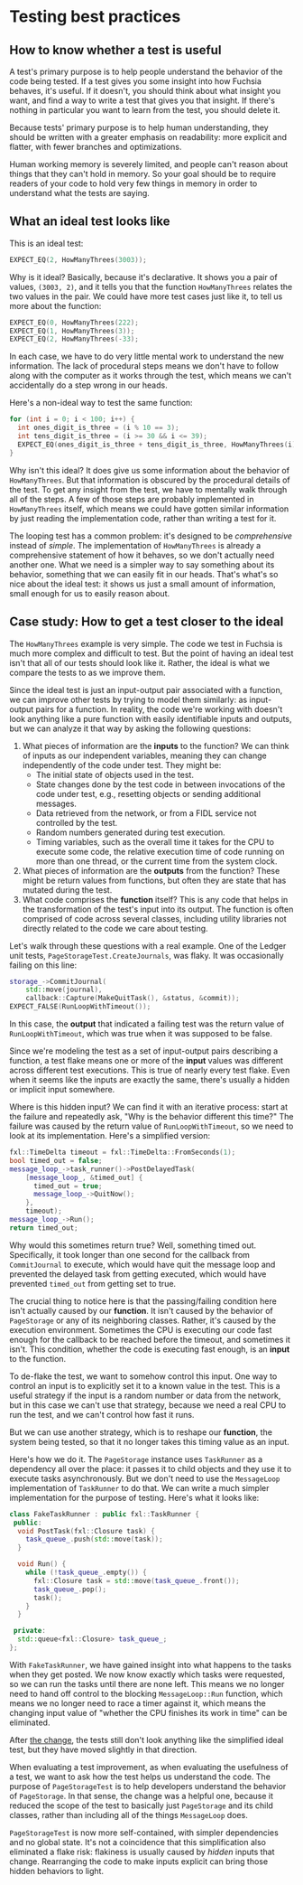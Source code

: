 # Testing best practices

## How to know whether a test is useful

A test's primary purpose is to help people understand the behavior of the code
being tested. If a test gives you some insight into how Fuchsia behaves, it's
useful. If it doesn't, you should think about what insight you want, and find a
way to write a test that gives you that insight. If there's nothing in
particular you want to learn from the test, you should delete it.

Because tests' primary purpose is to help human understanding, they should be
written with a greater emphasis on readability: more explicit and flatter, with
fewer branches and optimizations.

Human working memory is severely limited, and people can't reason about things
that they can't hold in memory. So your goal should be to require readers of
your code to hold very few things in memory in order to understand what the
tests are saying.

## What an ideal test looks like

This is an ideal test:

```cpp
EXPECT_EQ(2, HowManyThrees(3003));
```

Why is it ideal? Basically, because it's declarative. It shows you a pair of
values, `(3003, 2)`, and it tells you that the function `HowManyThrees` relates
the two values in the pair. We could have more test cases just like it, to tell
us more about the function:

```cpp
EXPECT_EQ(0, HowManyThrees(222);
EXPECT_EQ(1, HowManyThrees(3));
EXPECT_EQ(2, HowManyThrees(-33);
```

In each case, we have to do very little mental work to understand the new
information. The lack of procedural steps means we don't have to follow along
with the computer as it works through the test, which means we can't
accidentally do a step wrong in our heads.

Here's a non-ideal way to test the same function:

```cpp
for (int i = 0; i < 100; i++) {
  int ones_digit_is_three = (i % 10 == 3);
  int tens_digit_is_three = (i >= 30 && i <= 39);
  EXPECT_EQ(ones_digit_is_three + tens_digit_is_three, HowManyThrees(i));
}
```

Why isn't this ideal? It does give us some information about the behavior of
`HowManyThrees`. But that information is obscured by the procedural details of
the test. To get any insight from the test, we have to mentally walk through
all of the steps. A few of those steps are probably implemented in
`HowManyThrees` itself, which means we could have gotten similar information by
just reading the implementation code, rather than writing a test for it.

The looping test has a common problem: it's designed to be _comprehensive_
instead of _simple_. The implementation of `HowManyThrees` is already a
comprehensive statement of how it behaves, so we don't actually need another
one. What we need is a simpler way to say something about its behavior,
something that we can easily fit in our heads. That's what's so nice about the
ideal test: it shows us just a small amount of information, small enough for us
to easily reason about.

## Case study: How to get a test closer to the ideal

The `HowManyThrees` example is very simple. The code we test in Fuchsia is much
more complex and difficult to test. But the point of having an ideal test isn't
that all of our tests should look like it. Rather, the ideal is what we compare
the tests to as we improve them.

Since the ideal test is just an input-output pair associated with a function, we
can improve other tests by trying to model them similarly: as input-output pairs
for a function. In reality, the code we're working with doesn't look anything
like a pure function with easily identifiable inputs and outputs, but we can
analyze it that way by asking the following questions:

1. What pieces of information are the **inputs** to the function? We can think
   of inputs as our independent variables, meaning they can change
   independently of the code under test. They might be:
   * The initial state of objects used in the test.
   * State changes done by the test code in between invocations of the code
     under test, e.g., resetting objects or sending additional messages.
   * Data retrieved from the network, or from a FIDL service not controlled by
     the test.
   * Random numbers generated during test execution.
   * Timing variables, such as the overall time it takes for the CPU to execute
     some code, the relative execution time of code running on more than one
     thread, or the current time from the system clock.
2. What pieces of information are the **outputs** from the function? These might
   be return values from functions, but often they are state that has mutated
   during the test.
3. What code comprises the **function** itself? This is any code that helps in
   the transformation of the test's input into its output. The function is often
   comprised of code across several classes, including utility libraries not
   directly related to the code we care about testing.

Let's walk through these questions with a real example. One of the Ledger unit
tests, `PageStorageTest.CreateJournals`, was flaky. It was occasionally failing
on this line:

```cpp
storage_->CommitJournal(
    std::move(journal),
    callback::Capture(MakeQuitTask(), &status, &commit));
EXPECT_FALSE(RunLoopWithTimeout());
```

In this case, the **output** that indicated a failing test was the return value
of `RunLoopWithTimeout`, which was true when it was supposed to be false.

Since we're modeling the test as a set of input-output pairs describing a
function, a test flake means one or more of the **input** values was different
across different test executions. This is true of nearly every test flake. Even
when it seems like the inputs are exactly the same, there's usually a hidden or
implicit input somewhere.

Where is this hidden input? We can find it with an iterative process:
start at the failure and repeatedly ask, "Why is the behavior different this
time?" The failure was caused by the return value of `RunLoopWithTimeout`, so we
need to look at its implementation. Here's a simplified version:

```cpp
fxl::TimeDelta timeout = fxl::TimeDelta::FromSeconds(1);
bool timed_out = false;
message_loop_->task_runner()->PostDelayedTask(
    [message_loop_, &timed_out] {
      timed_out = true;
      message_loop_->QuitNow();
    },
    timeout);
message_loop_->Run();
return timed_out;
```

Why would this sometimes return true? Well, something timed out. Specifically,
it took longer than one second for the callback from `CommitJournal` to execute,
which would have quit the message loop and prevented the delayed task from
getting executed, which would have prevented `timed_out` from getting set to
true.

The crucial thing to notice here is that the passing/failing condition here
isn't actually caused by our **function**. It isn't caused by the behavior of
`PageStorage` or any of its neighboring classes. Rather, it's caused by the
execution environment. Sometimes the CPU is executing our code fast enough for
the callback to be reached before the timeout, and sometimes it isn't. This
condition, whether the code is executing fast enough, is an **input** to the
function.

To de-flake the test, we want to somehow control this input. One way to control
an input is to explicitly set it to a known value in the test. This is a useful
strategy if the input is a random number or data from the network, but in this
case we can't use that strategy, because we need a real CPU to run the test, and
we can't control how fast it runs.

But we can use another strategy, which is to reshape our **function**, the
system being tested, so that it no longer takes this timing value as an input.

Here's how we do it. The `PageStorage` instance uses `TaskRunner` as a
dependency all over the place: it passes it to child objects and they use it to
execute tasks asynchronously. But we don't need to use the `MessageLoop`
implementation of `TaskRunner` to do that. We can write a much simpler
implementation for the purpose of testing. Here's what it looks like:

```cpp
class FakeTaskRunner : public fxl::TaskRunner {
 public:
  void PostTask(fxl::Closure task) {
    task_queue_.push(std::move(task));
  }

  void Run() {
    while (!task_queue_.empty()) {
      fxl::Closure task = std::move(task_queue_.front());
      task_queue_.pop();
      task();
    }
  }

 private:
  std::queue<fxl::Closure> task_queue_;
};
```

With `FakeTaskRunner`, we have gained insight into what happens to the tasks
when they get posted. We now know exactly which tasks were requested, so we can
run the tasks until there are none left. This means we no longer need to hand
off control to the blocking `MessageLoop::Run` function, which means we no
longer need to race a timer against it, which means the changing input value of
"whether the CPU finishes its work in time" can be eliminated.

After [the change](https://fuchsia-review.googlesource.com/c/peridot/+/93875),
the tests still don't look anything like the simplified ideal test, but they
have moved slightly in that direction.

When evaluating a test improvement, as when evaluating the usefulness of a test,
we want to ask how the test helps us understand the code. The purpose of
`PageStorageTest` is to help developers understand the behavior of
`PageStorage`. In that sense, the change was a helpful one, because it reduced
the scope of the test to basically just `PageStorage` and its child classes,
rather than including all of the things `MessageLoop` does.

`PageStorageTest` is now more self-contained, with simpler dependencies and no
global state. It's not a coincidence that this simplification also eliminated
a flake risk: flakiness is usually caused by _hidden_ inputs that change.
Rearranging the code to make inputs explicit can bring those hidden behaviors to
light.
